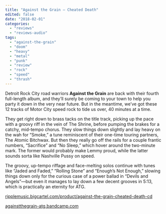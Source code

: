 ```yaml
---
title: "Against the Grain – Cheated Death"
edited: false
date: "2018-02-01"
categories:
  - "reviews"
  - "reviews-audio"
tags:
  - "against-the-grain"
  - "doom"
  - "heavy"
  - "metal"
  - "punk"
  - "review"
  - "rock"
  - "speed"
  - "thrash"
---
```


Detroit Rock City road warriors **Against the Grain** are back with their fourth full-length album, and they’ll surely be coming to your town to help you party it down in the very near future. But in the meantime, we’ve got these 12 tracks of Motor City speed rock to tide us over, 40 minutes at a time.

They get right down to brass tacks on the title track, picking up the pace with a groovy riff in the vein of The Shrine, before pumping the brakes for a catchy, mid-tempo chorus. They slow things down slightly and lay heavy on the wah for “Smoke,” a tune reminiscent of their one-time touring partners, The Atomic Bitchwax. But then they really go off the rails for a couple frantic numbers, “Sacrifice” and “No Sleep,” which hover around the two-minute mark. The former would probably make Lemmy proud, while the latter sounds sorta like Nashville Pussy on speed.

The groovy, up-tempo riffage and face-melting solos continue with tunes like “Jaded and Faded,” “Rolling Stone” and “Enough’s Not Enough,” slowing things down only for the curious case of a power ballad in “Devils and Angels”—but even it manages to lay down a few decent grooves in 5:13, which is practically an eternity for ATG.

[ripplemusic.bigcartel.com/product/against-the-grain-cheated-death-cd](http://ripplemusic.bigcartel.com/product/against-the-grain-cheated-death-cd)

[againstthegrain-atg.bandcamp.com](https://againstthegrain-atg.bandcamp.com/)
